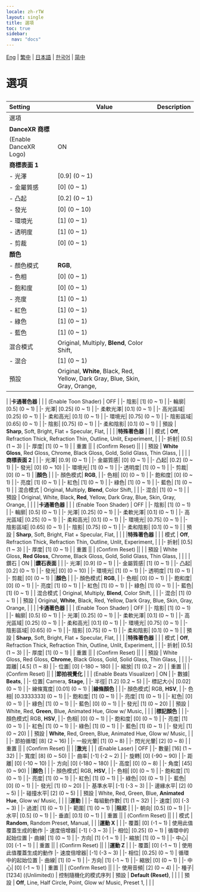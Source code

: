 ```yaml
---
locale: zh-rTW
layout: single
title: 選項
toc: true
sidebar:
  nav: "docs"
---
```

[Eng](/dancexr/menu/2025.4/stage/scene) | [繁中](/tw/dancexr/menu/2025.4/stage/scene) | [日本語](/jp/dancexr/menu/2025.4/stage/scene) | [한국어](/kr/dancexr/menu/2025.4/stage/scene) | [简中](/zh/dancexr/menu/2025.4/stage/scene)

# 選項

## 

| Setting | Value | Description |
| :--- | --- | :--- |
| 選項 || 
|**DanceXR 商標** | | 
| (Enable DanceXR Logo) | ON | 
|**商標表面 1** | | 
|- 光澤| [0.9] (0 ~ 1) | 
|- 金屬質感| [0] (0 ~ 1) | 
|- 凸起| [0.2] (0 ~ 1) | 
|- 發光| [0] (0 ~ 10) | 
|- 環境光| [1] (0 ~ 1) | 
|- 透明度| [1] (0 ~ 1) | 
|- 剪裁| [0] (0 ~ 1) | 
|**顏色** | | 
|- 顏色模式|  **RGB**,  | 
|- 色相| [0] (0 ~ 1) | 
|- 飽和度| [0] (0 ~ 1) | 
|- 亮度| [1] (0 ~ 1) | 
|- 紅色| [1] (0 ~ 1) | 
|- 綠色| [1] (0 ~ 1) | 
|- 藍色| [1] (0 ~ 1) | 
| 混合模式 |  Original,  Multiply,  **Blend**,  Color Shift,  |  |
|- 混合| [1] (0 ~ 1) | 
| 預設 |  Original,  **White**,  Black,  Red,  Yellow,  Dark Gray,  Blue,  Skin,  Gray,  Orange,  |  |
|
|**卡通著色器** | | 
| (Enable Toon Shader) | OFF | 
|- 陰影| [1] (0 ~ 1) | 
|- 輪廓| [0.5] (0 ~ 1) | 
|- 光澤| [0.25] (0 ~ 1) | 
|- 柔軟光澤| [0.1] (0 ~ 1) | 
|- 高光區域| [0.25] (0 ~ 1) | 
|- 柔和高光| [0.1] (0 ~ 1) | 
|- 環境光| [0.75] (0 ~ 1) | 
|- 陰影區域| [0.65] (0 ~ 1) | 
|- 陰影| [0.75] (0 ~ 1) | 
|- 柔和陰影| [0.1] (0 ~ 1) | 
| 預設 |  **Sharp**,  Soft,  Bright,  Flat + Specular,  Flat,  |  |
|
|**特殊著色器** | | 
| 模式 |  **Off**,  Refraction Thick,  Refraction Thin,  Outline,  Unlit,  Experiment,  |  |
|- 折射| [0.5] (1 ~ 3) | 
|- 厚度| [1] (0 ~ 1) | 
| 重置 || 
| (Confirm Reset) || 
|
| 預設 |  **White Gloss**,  Red Gloss,  Chrome,  Black Gloss,  Gold,  Solid Glass,  Thin Glass,  |  |
|
|**商標表面 2** | | 
|- 光澤| [0.9] (0 ~ 1) | 
|- 金屬質感| [0] (0 ~ 1) | 
|- 凸起| [0.2] (0 ~ 1) | 
|- 發光| [0] (0 ~ 10) | 
|- 環境光| [1] (0 ~ 1) | 
|- 透明度| [1] (0 ~ 1) | 
|- 剪裁| [0] (0 ~ 1) | 
|**顏色** | | 
|- 顏色模式|  **RGB**,  | 
|- 色相| [0] (0 ~ 1) | 
|- 飽和度| [0] (0 ~ 1) | 
|- 亮度| [1] (0 ~ 1) | 
|- 紅色| [1] (0 ~ 1) | 
|- 綠色| [1] (0 ~ 1) | 
|- 藍色| [1] (0 ~ 1) | 
| 混合模式 |  Original,  Multiply,  **Blend**,  Color Shift,  |  |
|- 混合| [1] (0 ~ 1) | 
| 預設 |  Original,  White,  Black,  **Red**,  Yellow,  Dark Gray,  Blue,  Skin,  Gray,  Orange,  |  |
|
|**卡通著色器** | | 
| (Enable Toon Shader) | OFF | 
|- 陰影| [1] (0 ~ 1) | 
|- 輪廓| [0.5] (0 ~ 1) | 
|- 光澤| [0.25] (0 ~ 1) | 
|- 柔軟光澤| [0.1] (0 ~ 1) | 
|- 高光區域| [0.25] (0 ~ 1) | 
|- 柔和高光| [0.1] (0 ~ 1) | 
|- 環境光| [0.75] (0 ~ 1) | 
|- 陰影區域| [0.65] (0 ~ 1) | 
|- 陰影| [0.75] (0 ~ 1) | 
|- 柔和陰影| [0.1] (0 ~ 1) | 
| 預設 |  **Sharp**,  Soft,  Bright,  Flat + Specular,  Flat,  |  |
|
|**特殊著色器** | | 
| 模式 |  **Off**,  Refraction Thick,  Refraction Thin,  Outline,  Unlit,  Experiment,  |  |
|- 折射| [0.5] (1 ~ 3) | 
|- 厚度| [1] (0 ~ 1) | 
| 重置 || 
| (Confirm Reset) || 
|
| 預設 |  White Gloss,  **Red Gloss**,  Chrome,  Black Gloss,  Gold,  Solid Glass,  Thin Glass,  |  |
|
| 鑽石 | ON | 
|**鑽石表面** | | 
|- 光澤| [0.9] (0 ~ 1) | 
|- 金屬質感| [1] (0 ~ 1) | 
|- 凸起| [0.2] (0 ~ 1) | 
|- 發光| [0] (0 ~ 10) | 
|- 環境光| [1] (0 ~ 1) | 
|- 透明度| [1] (0 ~ 1) | 
|- 剪裁| [0] (0 ~ 1) | 
|**顏色** | | 
|- 顏色模式|  **RGB**,  | 
|- 色相| [0] (0 ~ 1) | 
|- 飽和度| [0] (0 ~ 1) | 
|- 亮度| [1] (0 ~ 1) | 
|- 紅色| [1] (0 ~ 1) | 
|- 綠色| [1] (0 ~ 1) | 
|- 藍色| [1] (0 ~ 1) | 
| 混合模式 |  Original,  Multiply,  **Blend**,  Color Shift,  |  |
|- 混合| [1] (0 ~ 1) | 
| 預設 |  Original,  **White**,  Black,  Red,  Yellow,  Dark Gray,  Blue,  Skin,  Gray,  Orange,  |  |
|
|**卡通著色器** | | 
| (Enable Toon Shader) | OFF | 
|- 陰影| [1] (0 ~ 1) | 
|- 輪廓| [0.5] (0 ~ 1) | 
|- 光澤| [0.25] (0 ~ 1) | 
|- 柔軟光澤| [0.1] (0 ~ 1) | 
|- 高光區域| [0.25] (0 ~ 1) | 
|- 柔和高光| [0.1] (0 ~ 1) | 
|- 環境光| [0.75] (0 ~ 1) | 
|- 陰影區域| [0.65] (0 ~ 1) | 
|- 陰影| [0.75] (0 ~ 1) | 
|- 柔和陰影| [0.1] (0 ~ 1) | 
| 預設 |  **Sharp**,  Soft,  Bright,  Flat + Specular,  Flat,  |  |
|
|**特殊著色器** | | 
| 模式 |  **Off**,  Refraction Thick,  Refraction Thin,  Outline,  Unlit,  Experiment,  |  |
|- 折射| [0.5] (1 ~ 3) | 
|- 厚度| [1] (0 ~ 1) | 
| 重置 || 
| (Confirm Reset) || 
|
| 預設 |  White Gloss,  Red Gloss,  **Chrome**,  Black Gloss,  Gold,  Solid Glass,  Thin Glass,  |  |
|
|- 距離| [4.5] (1 ~ 8) | 
|- 位置| [0] (-180 ~ 180) | 
|- 縮放| [1] (0.2 ~ 2) | 
| 重置 || 
| (Confirm Reset) || 
|
|**節拍視覺化** | | 
| (Enable Beats Visualizer) | ON | 
|- 數據|  **Beats**,  | 
|- 位置|  Camera,  **Stage**,  | 
|- 半徑| [1.2] (0.2 ~ 5) | 
|- 標記大小| [0.02] (0 ~ 1) | 
|- 線條寬度| [0.01] (0 ~ 1) | 
|**線條顏色** | | 
|- 顏色模式|  RGB,  **HSV**,  | 
|- 色相| [0.3333333] (0 ~ 1) | 
|- 飽和度| [1] (0 ~ 1) | 
|- 亮度| [1] (0 ~ 1) | 
|- 紅色| [0] (0 ~ 1) | 
|- 綠色| [1] (0 ~ 1) | 
|- 藍色| [0] (0 ~ 1) | 
|- 發光| [1] (0 ~ 20) | 
| 預設 |  White,  Red,  **Green**,  Blue,  Animated Hue,  Glow w/ Music,  |  |
|
|**標記顏色** | | 
|- 顏色模式|  RGB,  **HSV**,  | 
|- 色相| [0] (0 ~ 1) | 
|- 飽和度| [0] (0 ~ 1) | 
|- 亮度| [1] (0 ~ 1) | 
|- 紅色| [1] (0 ~ 1) | 
|- 綠色| [1] (0 ~ 1) | 
|- 藍色| [1] (0 ~ 1) | 
|- 發光| [1] (0 ~ 20) | 
| 預設 |  **White**,  Red,  Green,  Blue,  Animated Hue,  Glow w/ Music,  |  |
|
|- 節拍循環| [8] (2 ~ 16) | 
|- 一般光暈| [1] (0 ~ 8) | 
|- 閃光光暈| [2] (0 ~ 8) | 
| 重置 || 
| (Confirm Reset) || 
|
|**激光** | | 
| (Enable Laser) | OFF | 
|- 數量| [16] (1 ~ 32) | 
|- 寬度| [8] (0 ~ 50) | 
|- 曲率| [-1] (-2 ~ 2) | 
|- 旋轉| [0] (-90 ~ 90) | 
|- 距離| [0] (-10 ~ 10) | 
|- 方向| [0] (-180 ~ 180) | 
|- 高度| [0] (0 ~ 8) | 
|- 角度| [45] (0 ~ 90) | 
|**顏色** | | 
|- 顏色模式|  RGB,  **HSV**,  | 
|- 色相| [0] (0 ~ 1) | 
|- 飽和度| [1] (0 ~ 1) | 
|- 亮度| [1] (0 ~ 1) | 
|- 紅色| [1] (0 ~ 1) | 
|- 綠色| [0] (0 ~ 1) | 
|- 藍色| [0] (0 ~ 1) | 
|- 發光| [1] (0 ~ 20) | 
|- 基準水平| [-1] (-3 ~ 3) | 
|- 邊緣水平| [2] (0 ~ 5) | 
|- 碰撞水平| [2] (0 ~ 5) | 
| 預設 |  White,  Red,  Green,  Blue,  **Animated Hue**,  Glow w/ Music,  |  |
|
|**運動** | | 
|- 每組動作數| [1] (1 ~ 32) | 
|- 速度| [0] (-3 ~ 3) | 
|- 過渡| [1] (0 ~ 1) | 
|- 範圍| [1] (0 ~ 1) | 
|**阻尼** | | 
|- 朝向| [0.5] (0 ~ 1) | 
|- 水平| [0.5] (0 ~ 1) | 
|- 垂直| [0.1] (0 ~ 1) | 
| 重置 || 
| (Confirm Reset) || 
|
| 模式 |  **Random**,  Random Preset,  Manual,  |  |
|**運動 X** | | 
|- 覆蓋| [0] (-1 ~ 1) | 使用此值覆蓋生成的動作
|- 速度倍增器| [-1] (-3 ~ 3) | 
|- 相位| [0.25] (0 ~ 1) | 循環中的起始位置
|- 曲線| [1] (0 ~ 1) | 
|- 方向| [1] (-1 ~ 1) | 
|- 縮放| [1] (0 ~ 1) | 
|- 中心| [0] (-1 ~ 1) | 
| 重置 || 
| (Confirm Reset) || 
|
|**運動 Z** | | 
|- 覆蓋| [0] (-1 ~ 1) | 使用此值覆蓋生成的動作
|- 速度倍增器| [-1] (-3 ~ 3) | 
|- 相位| [0.25] (0 ~ 1) | 循環中的起始位置
|- 曲線| [1] (0 ~ 1) | 
|- 方向| [1] (-1 ~ 1) | 
|- 縮放| [0] (0 ~ 1) | 
|- 中心| [0] (-1 ~ 1) | 
| 重置 || 
| (Confirm Reset) || 
|
|- 使用音頻| [2] (0 ~ 4) | 
|- 種子| [1234] ((Unlimited)) | 控制隨機化的模式序列
| 預設 |  **Default (Reset)**,  |  |
|
| 預設 |  **Off**,  Line,  Half Circle,  Point,  Glow w/ Music,  Preset 1,  |  |
|

